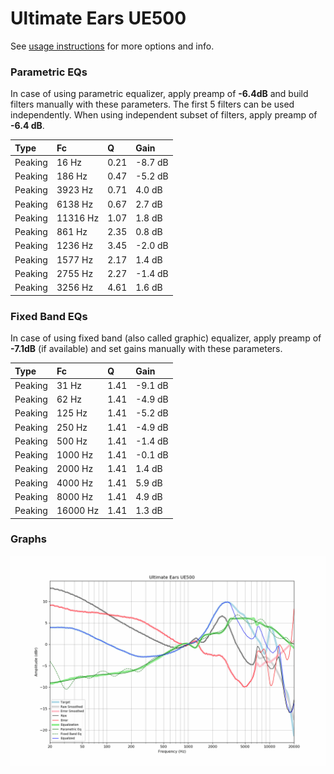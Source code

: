 # Ultimate Ears UE500
See [usage instructions](https://github.com/jaakkopasanen/AutoEq#usage) for more options and info.

### Parametric EQs
In case of using parametric equalizer, apply preamp of **-6.4dB** and build filters manually
with these parameters. The first 5 filters can be used independently.
When using independent subset of filters, apply preamp of **-6.4 dB**.

| Type    | Fc       |    Q | Gain    |
|:--------|:---------|:-----|:--------|
| Peaking | 16 Hz    | 0.21 | -8.7 dB |
| Peaking | 186 Hz   | 0.47 | -5.2 dB |
| Peaking | 3923 Hz  | 0.71 | 4.0 dB  |
| Peaking | 6138 Hz  | 0.67 | 2.7 dB  |
| Peaking | 11316 Hz | 1.07 | 1.8 dB  |
| Peaking | 861 Hz   | 2.35 | 0.8 dB  |
| Peaking | 1236 Hz  | 3.45 | -2.0 dB |
| Peaking | 1577 Hz  | 2.17 | 1.4 dB  |
| Peaking | 2755 Hz  | 2.27 | -1.4 dB |
| Peaking | 3256 Hz  | 4.61 | 1.6 dB  |

### Fixed Band EQs
In case of using fixed band (also called graphic) equalizer, apply preamp of **-7.1dB**
(if available) and set gains manually with these parameters.

| Type    | Fc       |    Q | Gain    |
|:--------|:---------|:-----|:--------|
| Peaking | 31 Hz    | 1.41 | -9.1 dB |
| Peaking | 62 Hz    | 1.41 | -4.9 dB |
| Peaking | 125 Hz   | 1.41 | -5.2 dB |
| Peaking | 250 Hz   | 1.41 | -4.9 dB |
| Peaking | 500 Hz   | 1.41 | -1.4 dB |
| Peaking | 1000 Hz  | 1.41 | -0.1 dB |
| Peaking | 2000 Hz  | 1.41 | 1.4 dB  |
| Peaking | 4000 Hz  | 1.41 | 5.9 dB  |
| Peaking | 8000 Hz  | 1.41 | 4.9 dB  |
| Peaking | 16000 Hz | 1.41 | 1.3 dB  |

### Graphs
![](./Ultimate%20Ears%20UE500.png)